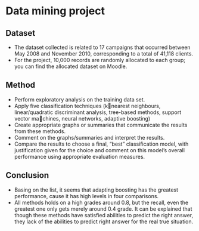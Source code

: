 # Data mining project

## Dataset
- The dataset collected is related to 17 campaigns that occurred between May 2008 and November 2010,
corresponding to a total of 41,118 clients.
- For the project, 10,000 records are randomly allocated to each group; you can find the allocated dataset on
Moodle.

## Method
- Perform exploratory analysis on the training data set.
- Apply five classification techniques (knearest neighbours, linear/quadratic discriminant analysis, tree-based methods, support vector machines, neural networks, adaptive boosting)
- Create appropriate graphs or summaries that communicate the results from these methods.
- Comment on the graphs/summaries and interpret the results.
- Compare the results to choose a final, “best” classification model, with justification given for the choice and comment on this model’s overall performance using appropriate evaluation measures.

## Conclusion
- Basing on the list, it seems that adapting boosting has the greatest performance, cause it has high levels in four comparisons. 
- All methods holds on a high grades around 0.8, but the recall, even the greatest one only gets merely around 0.4 grade. It can be explained that though these methods have satisfied abilities to predict the right answer, they lack of the abilities to predict right answer for the real true situation.
